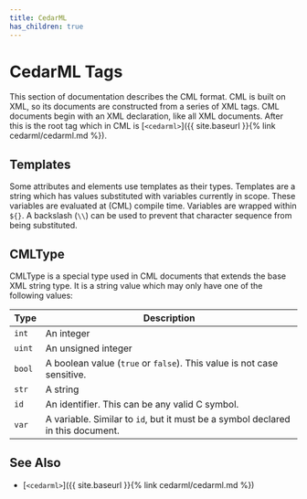 ```yaml
---
title: CedarML
has_children: true
---
```

# CedarML Tags

This section of documentation describes the CML format. CML is built on XML,
so its documents are constructed from a series of XML tags. CML documents begin
with an XML declaration, like all XML documents. After this is the root tag
which in CML is [`<cedarml>`]({{ site.baseurl }}{% link cedarml/cedarml.md %}).

## Templates
Some attributes and elements use templates as their types. Templates are a
string which has values substituted with variables currently in scope. These
variables are evaluated at (CML) compile time. Variables are wrapped within
`${}`. A backslash (`\\`) can be used to prevent that character sequence from
being substituted.

## CMLType

CMLType is a special type used in CML documents that extends the base XML
string type. It is a string value which may only have one of the following
values:

| Type   | Description                                                                     |
|--------|---------------------------------------------------------------------------------|
| `int`  | An integer                                                                      |
| `uint` | An unsigned integer                                                             |
| `bool` | A boolean value (`true` or `false`). This value is not case sensitive.          |
| `str`  | A string                                                                        |
| `id`   | An identifier. This can be any valid C symbol.                                  |
| `var`  | A variable. Similar to `id`, but it must be a symbol declared in this document. |

## See Also
 - [`<cedarml>`]({{ site.baseurl }}{% link cedarml/cedarml.md %})
